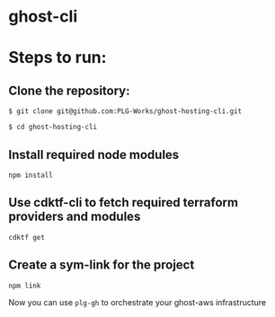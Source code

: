 # ghost-cli

# Steps to run:

## Clone the repository:
```
$ git clone git@github.com:PLG-Works/ghost-hosting-cli.git

$ cd ghost-hosting-cli
```

## Install required node modules
```
npm install
```

## Use cdktf-cli to fetch required terraform providers and modules
```
cdktf get
```

## Create a sym-link for the project
```
npm link
```

Now you can use `plg-gh` to orchestrate your ghost-aws infrastructure
